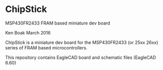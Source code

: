 # ChipStick
MSP430FR2433 FRAM based miniature dev board

Ken Boak March 2016

ChipStick is a miniature dev board for the MSP430FR2433  (or 25xx 26xx) series of FRAM based microcontrollers.

This repository contains EagleCAD board and schematic files (EagleCAD 6.60)
